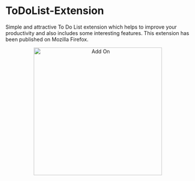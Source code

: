 # ToDoList-Extension
Simple and attractive To Do List extension which helps to improve your productivity and also includes some interesting features. This extension has been published on Mozilla Firefox.
<p align="center">
  <img src="https://ibb.co/X2mVGbD" width="350" title="Add On">
</p>
